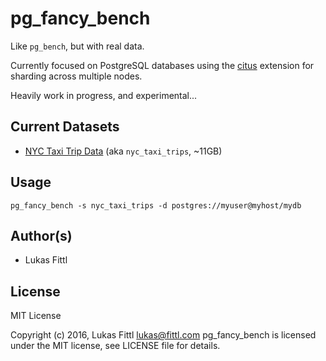 # pg_fancy_bench

Like `pg_bench`, but with real data.

Currently focused on PostgreSQL databases using the [citus](https://github.com/citusdata/citus) extension for sharding across multiple nodes.

Heavily work in progress, and experimental...

## Current Datasets

* [NYC Taxi Trip Data](http://chriswhong.com/open-data/foil_nyc_taxi/) (aka `nyc_taxi_trips`, ~11GB)

## Usage

```
pg_fancy_bench -s nyc_taxi_trips -d postgres://myuser@myhost/mydb
```

## Author(s)

* Lukas Fittl

## License

MIT License

Copyright (c) 2016, Lukas Fittl <lukas@fittl.com>
pg_fancy_bench is licensed under the MIT license, see LICENSE file for details.
